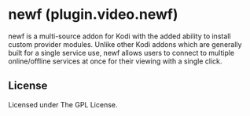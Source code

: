 # newf (plugin.video.newf)

newf is a multi-source addon for Kodi with the added ability to install custom provider modules. Unlike other Kodi addons which are generally built for a single service use, newf allows users to connect to multiple online/offline services at once for their viewing with a single click.

## License

Licensed under The GPL License.